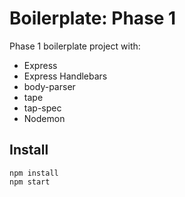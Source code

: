 # Boilerplate: Phase 1

Phase 1 boilerplate project with:

 - Express
 - Express Handlebars
 - body-parser
 - tape
 - tap-spec
 - Nodemon


## Install

```
npm install
npm start
```
